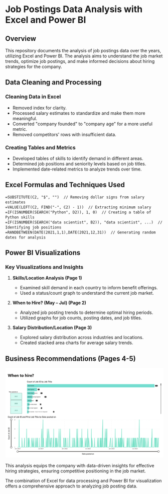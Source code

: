 # Job Postings Data Analysis with Excel and Power BI

## Overview

This repository documents the analysis of job postings data over the years, utilizing Excel and Power BI. The analysis aims to understand the job market trends, optimize job postings, and make informed decisions about hiring strategies for the company.

## Data Cleaning and Processing

### Cleaning Data in Excel
- Removed index for clarity.
- Processed salary estimates to standardize and make them more meaningful.
- Converted "company founded" to "company age" for a more useful metric.
- Removed competitors' rows with insufficient data.

### Creating Tables and Metrics
- Developed tables of skills to identify demand in different areas.
- Determined job positions and seniority levels based on job titles.
- Implemented date-related metrics to analyze trends over time.


## Excel Formulas and Techniques Used

```excel
=SUBSTITUTE(C2, "$", "")  // Removing dollar signs from salary estimates
=VALUE(LEFT(C2, FIND("-", C2) - 1))  // Extracting minimum salary
=IF(ISNUMBER(SEARCH("Python", D2)), 1, 0)  // Creating a table of Python skills
=IF(ISNUMBER(SEARCH("data scientist", B2)), "data scientist", ...)  // Identifying job positions
=RANDBETWEEN(DATE(2021,1,1),DATE(2021,12,31))  // Generating random dates for analysis 
```


## Power BI Visualizations

### Key Visualizations and Insights

1. **Skills/Location Analysis (Page 1)**
   - Examined skill demand in each country to inform benefit offerings.
   - Used a status/count graph to understand the current job market.

2. **When to Hire? (May – Jul) (Page 2)**
   - Analyzed job posting trends to determine optimal hiring periods.
   - Utilized graphs for job counts, posting dates, and job titles.

3. **Salary Distribution/Location (Page 3)**
   - Explored salary distribution across industries and locations.
   - Created stacked area charts for average salary trends.

## Business Recommendations (Pages 4-5)
![Image Alt Text](Img/Screenshot%202024-01-11%20at%2012.21.33%20PM.jpeg)


This analysis equips the company with data-driven insights for effective hiring strategies, ensuring competitive positioning in the job market.

The combination of Excel for data processing and Power BI for visualization offers a comprehensive approach to analyzing job posting data.

